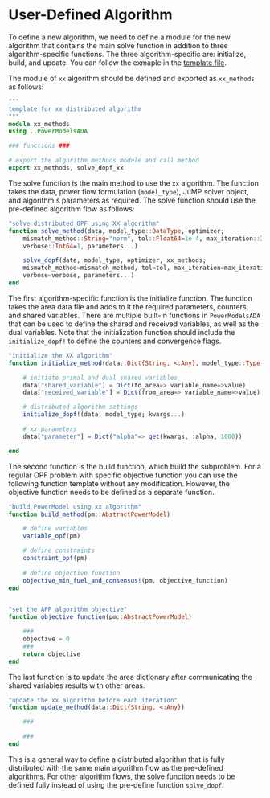 # User-Defined Algorithm

To define a new algorithm, we need to define a module for the new algorithm that contains the main solve function in addition to three algorithm-specific functions. The three algorithm-specific are: initialize, build, and update. You can follow the exmaple in the [template file](https://github.com/mkhraijah/PowerModelsADA.jl/blob/main/example/template.jl). 

The module of `xx` algorithm should be defined and exported as `xx_methods` as follows:

```julia
"""
template for xx distributed algorithm
"""
module xx_methods
using ..PowerModelsADA

### functions ###

# export the algorithm methods module and call method
export xx_methods, solve_dopf_xx
```


The solve function is the main method to use the `xx` algorithm. The function takes the data, power flow formulation (`model_type`), JuMP solver object, and algorithm's parameters as required. The solve function should use the pre-defined algorithm flow as follows:  

```julia
"solve distributed OPF using XX algorithm"
function solve_method(data, model_type::DataType, optimizer; 
    mismatch_method::String="norm", tol::Float64=1e-4, max_iteration::Int64=1000, 
    verbose::Int64=1, parameters...)

    solve_dopf(data, model_type, optimizer, xx_methods; 
    mismatch_method=mismatch_method, tol=tol, max_iteration=max_iteration, 
    verbose=verbose, parameters...)
end
```

The first algorithm-specific function is the initialize function. The function takes the area data file and adds to it the required parameters, counters, and shared variables. There are multiple built-in functions in `PowerModelsADA` that can be used to define the shared and received variables, as well as the dual variables. Note that the initialization function should include the `initialize_dopf!` to define the counters and convergence flags. 



```julia
"initialize the XX algorithm"
function initialize_method(data::Dict{String, <:Any}, model_type::Type; tol::Float64=1e-4, max_iteration::Int64=1000, kwargs...)

    # initiate primal and dual shared variables
    data["shared_variable"] = Dict(to_area=> variable_name=>value)
    data["received_variable"] = Dict(from_area=> variable_name=>value)

    # distributed algorithm settings
    initialize_dopf!(data, model_type; kwargs...)

    # xx parameters
    data["parameter"] = Dict("alpha"=> get(kwargs, :alpha, 1000))

end
```

The second function is the build function, which build the subproblem. For a regular OPF problem with specific objective function you can use the following function template without any modification. However, the objective function needs to be defined as a separate function.

```julia
"build PowerModel using xx algorithm"
function build_method(pm::AbstractPowerModel)

    # define variables
    variable_opf(pm)

    # define constraints
    constraint_opf(pm)
  
    # define objective function
    objective_min_fuel_and_consensus!(pm, objective_function)
end


"set the APP algorithm objective"
function objective_function(pm::AbstractPowerModel)

    ###
    objective = 0
    ###
    return objective
end
```

The last function is to update the area dictionary after communicating the shared variables results with other areas. 

```julia
"update the xx algorithm before each iteration"
function update_method(data::Dict{String, <:Any})

    ###

    ###
end

```

This is a general way to define a distributed algorithm that is fully distributed with the same main algorithm flow as the pre-defined algorithms. For other algorithm flows, the solve function needs to be defined fully instead of using the pre-define function `solve_dopf`.